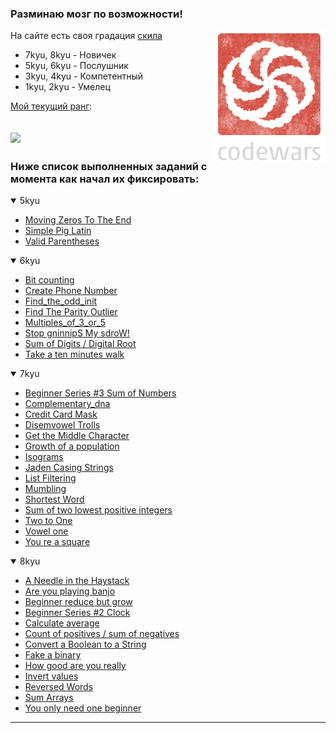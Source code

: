 ### **Разминаю мозг по возможности!**

<img src="codewars.png" align="right"/>

На сайте есть своя градация [скила](https://www.codewars.com/about)

- 7kyu, 8kyu - Новичек
- 5kyu, 6kyu - Послушник
- 3kyu, 4kyu - Компетентный
- 1kyu, 2kyu - Умелец

[Мой текущий ранг](https://www.codewars.com/users/Lukiyky):

![](https://www.codewars.com/users/Lukiyky/badges/large)
---


### Ниже список выполненных заданий с момента как начал их фиксировать:


<details open><summary>5kyu</summary>

  - [Moving Zeros To The End](solutions/5kyu/moving_zeros_to_the_end)
  - [Simple Pig Latin](solutions/5kyu/simple_pig_latin)
  - [Valid Parentheses](solutions/5kyu/valid_parentheses)

</details>

<details open><summary> 6kyu</summary>

  - [Bit counting](solutions/6kyu/bit_сounting)
  - [Create Phone Number](solutions/6kyu/create_phone_number)
  - [Find_the_odd_init](solutions/6kyu/find_the_odd_int)
  - [Find The Parity Outlier](solutions/6kyu/find_the_parity_outlier)
  - [Multiples_of_3_or_5](solutions/6kyu/multiples_of_3_or_5)
  - [Stop gninnipS My sdroW!](solutions/6kyu/stop_gninnips_my_sdrow)
  - [Sum of Digits / Digital Root](solutions/6kyu/sum_of_digits_digital_root)
  - [Take a ten minutes walk](solutions/6kyu/take_a_ten_minutes_walk)

</details>



<details open><summary>7kyu</summary>

  - [Beginner Series #3 Sum of Numbers](solutions/7kyu/beginner_series_%233_sum_of_numbers)
  - [Complementary_dna](solutions/7kyu/complementary_dna)
  - [Credit Card Mask](solutions/7kyu/credit_card_mask)
  - [Disemvowel Trolls](solutions/7kyu/disemvowel_trolls)
  - [Get the Middle Character](solutions/7kyu/get_the_middle_character)
  - [Growth of a population](solutions/7kyu/growth_of_a_population)
  - [Isograms](solutions/7kyu/isisograms)
  - [Jaden Casing Strings](solutions/7kyu/jaden_casing_strings)
  - [List Filtering](solutions/7kyu/list_filtering)
  - [Mumbling](solutions/7kyu/mumbling)
  - [Shortest Word](solutions/7kyu/shortest_word)
  - [Sum of two lowest positive integers](solutions/7kyu/sum_of_two_lowest_positive_integers)
  - [Two to One](solutions/7kyu/two_to_one)
  - [Vowel one](solutions/7kyu/vowel_one)
  - [You re a square](solutions/7kyu/you_re_a_square)

</details>



<details open><summary>8kyu</summary>

  - [A Needle in the Haystack](solutions/8kyu/a_needle_in_the_haystack)
  - [Are you playing banjo](solutions/8kyu/are_you_playing_banjo)
  - [Beginner reduce but grow](solutions/8kyu/beginner_reduce_but_grow)
  - [Beginner Series #2 Clock](solutions/8kyu/beginner_series_%232_clock)
  - [Calculate average](solutions/8kyu/calculate_average)
  - [Count of positives / sum of negatives](solutions/8kyu/count_of_positives_sum_of_negatives)
  - [Convert a Boolean to a String](solutions/8kyu/convert_a_boolean_to_a_string)
  - [Fake a binary](solutions/8kyu/fake_binary)
  - [How good are you really](solutions/8kyu/how_good_are_you_really)
  - [Invert values](solutions/8kyu/invert_values)
  - [Reversed Words](solutions/8kyu/reversed_words)
  - [Sum Arrays](solutions/8kyu/sum_arrays)
  - [You only need one beginner](solutions/8kyu/you_only_need_one_beginner)

</details>


    
    

---